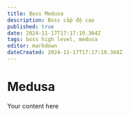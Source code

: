 ```yaml
---
title: Boss Medusa
description: Boss cấp độ cao
published: true
date: 2024-11-17T17:17:19.364Z
tags: boss high level, medusa
editor: markdown
dateCreated: 2024-11-17T17:17:19.364Z
---
```


# Medusa
Your content here